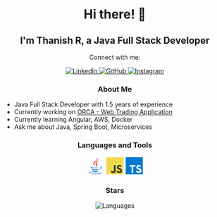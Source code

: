 <h1 align="center">Hi there! 👋</h1>
<h2 align="center">I'm Thanish R, a Java Full Stack Developer</h2>
<p align="center">Connect with me:</p>
<p align="center">
  <a href="https://linkedin.com/in/thanish-r2001" target="_blank">
    <img src="https://img.shields.io/badge/LinkedIn-0077B5?style=for-the-badge&logo=linkedin&logoColor=white" alt="LinkedIn">
  </a>
  <a href="https://github.com/thaniz" target="_blank">
    <img src="https://img.shields.io/badge/GitHub-100000?style=for-the-badge&logo=github&logoColor=white" alt="GitHub">
  </a>
  <a href="https://instagram.com/thanish_rajaretnam" target="_blank">
    <img src="https://img.shields.io/badge/Instagram-E4405F?style=for-the-badge&logo=instagram&logoColor=white" alt="Instagram">
  </a>
</p>
<h3 align="center">About Me</h3>
<ul>
  <li>Java Full Stack Developer with 1.5 years of experience</li>
  <li>Currently working on <a href="https://orca.enrichmoney.in" target="_blank">ORCA - Web Trading Application</a></li>
  <li>Currently learning Angular, AWS, Docker</li>
  <li>Ask me about Java, Spring Boot, Microservices</li>
</ul>
<h3 align="center">Languages and Tools</h3>
<p align="center">
  <img src="https://raw.githubusercontent.com/teamedwardforever/Readme-Generator/71f25dd8b98329b168142a6b782a107b75eab178/svg/Skills/Languages/java-original.svg" alt="Java" width="40" height="40"/>
  <img src="https://raw.githubusercontent.com/teamedwardforever/Readme-Generator/71f25dd8b98329b168142a6b782a107b75eab178/svg/Skills/Languages/javascript-original.svg" alt="Javascript" width="40" height="40"/>
  <img src="https://raw.githubusercontent.com/teamedwardforever/Readme-Generator/71f25dd8b98329b168142a6b782a107b75eab178/svg/Skills/Languages/typescript-original.svg" alt="Typescript" width="40" height="40"/>
  <!-- Add more languages and tools here -->
</p>
<h3 align="center">Stars</h3>
<p align="center">
  <img height="180em" src="https://github-readme-stats.vercel.app/api/top-langs/?username=thaniz&hide_progress=true&theme=buefy" alt="Languages">
</p>

